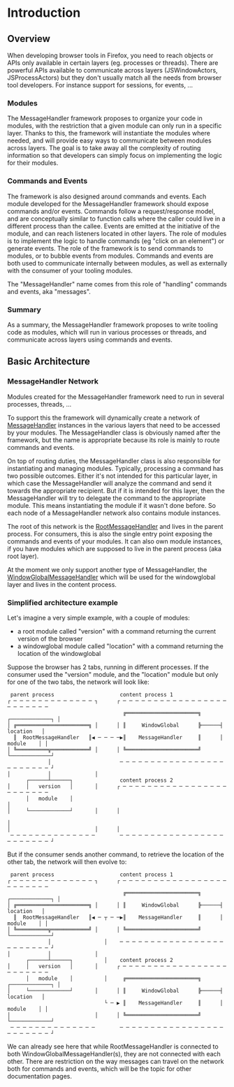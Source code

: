 # Introduction

## Overview

When developing browser tools in Firefox, you need to reach objects or APIs only available in certain layers (eg. processes or threads). There are powerful APIs available to communicate across layers (JSWindowActors, JSProcessActors) but they don't usually match all the needs from browser tool developers. For instance support for sessions, for events, ...

### Modules

The MessageHandler framework proposes to organize your code in modules, with the restriction that a given module can only run in a specific layer. Thanks to this, the framework will instantiate the modules where needed, and will provide easy ways to communicate between modules across layers. The goal is to take away all the complexity of routing information so that developers can simply focus on implementing the logic for their modules.

### Commands and Events

The framework is also designed around commands and events. Each module developed for the MessageHandler framework should expose commands and/or events. Commands follow a request/response model, and are conceptually similar to function calls where the caller could live in a different process than the callee. Events are emitted at the initiative of the module, and can reach listeners located in other layers. The role of modules is to implement the logic to handle commands (eg "click on an element") or generate events. The role of the framework is to send commands to modules, or to bubble events from modules. Commands and events are both used to communicate internally between modules, as well as externally with the consumer of your tooling modules.

The "MessageHandler" name comes from this role of "handling" commands and events, aka "messages".

### Summary

As a summary, the MessageHandler framework proposes to write tooling code as modules, which will run in various processes or threads, and communicate across layers using commands and events.

## Basic Architecture

### MessageHandler Network

Modules created for the MessageHandler framework need to run in several processes, threads, ...

To support this the framework will dynamically create a network of [MessageHandler](https://searchfox.org/mozilla-central/source/remote/shared/messagehandler/MessageHandler.sys.mjs) instances in the various layers that need to be accessed by your modules. The MessageHandler class is obviously named after the framework, but the name is appropriate because its role is mainly to route commands and events.

On top of routing duties, the MessageHandler class is also responsible for instantiating and managing modules. Typically, processing a command has two possible outcomes. Either it's not intended for this particular layer, in which case the MessageHandler will analyze the command and send it towards the appropriate recipient. But if it is intended for this layer, then the MessageHandler will try to delegate the command to the appropriate module. This means instantiating the module if it wasn't done before. So each node of a MessageHandler network also contains module instances.

The root of this network is the [RootMessageHandler](https://searchfox.org/mozilla-central/source/remote/shared/messagehandler/RootMessageHandler.sys.mjs) and lives in the parent process. For consumers, this is also the single entry point exposing the commands and events of your modules. It can also own module instances, if you have modules which are supposed to live in the parent process (aka root layer).

At the moment we only support another type of MessageHandler, the [WindowGlobalMessageHandler](https://searchfox.org/mozilla-central/source/remote/shared/messagehandler/WindowGlobalMessageHandler.sys.mjs) which will be used for the windowglobal layer and lives in the content process.

### Simplified architecture example

Let's imagine a very simple example, with a couple of modules:
- a root module called "version" with a command returning the current version of the browser
- a windowglobal module called "location" with a command returning the location of the windowglobal

Suppose the browser has 2 tabs, running in different processes. If the consumer used the "version" module, and the "location" module but only for one of the two tabs, the network will look like:

```
 parent process                     content process 1
┌ ─ ─ ─ ─ ─ ─ ─ ─ ─ ─ ─ ─ ─ ┐      ┌ ─ ─ ─ ─ ─ ─ ─ ─ ─ ─ ─ ─ ─ ─ ─ ─ ─ ─ ─ ─ ─ ─ ─ ─
                                     ╔═══════════════════════╗      ┌─────────────┐ │
│ ╔═══════════════════════╗ │      │ ║     WindowGlobal      ╠──────┤  location   │
  ║  RootMessageHandler   ║◀ ─ ─ ─ ─▶║    MessageHandler     ║      │   module    │ │
│ ╚══════════╦════════════╝ │      │ ╚═══════════════════════╝      └─────────────┘
             │                      ─ ─ ─ ─ ─ ─ ─ ─ ─ ─ ─ ─ ─ ─ ─ ─ ─ ─ ─ ─ ─ ─ ─ ─ ┘
│            │              │
      ┌──────┴──────┐               content process 2
│     │   version   │       │      ┌ ─ ─ ─ ─ ─ ─ ─ ─ ─ ─ ─ ─ ─ ─ ─ ─ ─ ─ ─ ─ ─ ─ ─ ─
      │   module    │                                                               │
│     └─────────────┘       │      │
                                                                                    │
│                           │      │
 ─ ─ ─ ─ ─ ─ ─ ─ ─ ─ ─ ─ ─ ─        ─ ─ ─ ─ ─ ─ ─ ─ ─ ─ ─ ─ ─ ─ ─ ─ ─ ─ ─ ─ ─ ─ ─ ─ ┘
```

But if the consumer sends another command, to retrieve the location of the other tab, the network will then evolve to:

```
 parent process                     content process 1
┌ ─ ─ ─ ─ ─ ─ ─ ─ ─ ─ ─ ─ ─ ┐      ┌ ─ ─ ─ ─ ─ ─ ─ ─ ─ ─ ─ ─ ─ ─ ─ ─ ─ ─ ─ ─ ─ ─ ─ ─
                                     ╔═══════════════════════╗      ┌─────────────┐ │
│ ╔═══════════════════════╗ │      │ ║     WindowGlobal      ╠──────┤  location   │
  ║  RootMessageHandler   ║◀ ─ ┬ ─ ─▶║    MessageHandler     ║      │   module    │ │
│ ╚══════════╦════════════╝ │      │ ╚═══════════════════════╝      └─────────────┘
             │                 │    ─ ─ ─ ─ ─ ─ ─ ─ ─ ─ ─ ─ ─ ─ ─ ─ ─ ─ ─ ─ ─ ─ ─ ─ ┘
│            │              │
      ┌──────┴──────┐          │    content process 2
│     │   version   │       │      ┌ ─ ─ ─ ─ ─ ─ ─ ─ ─ ─ ─ ─ ─ ─ ─ ─ ─ ─ ─ ─ ─ ─ ─ ─
      │   module    │          │     ╔═══════════════════════╗      ┌─────────────┐ │
│     └─────────────┘       │      │ ║     WindowGlobal      ╠──────┤  location   │
                               └ ─ ▶ ║    MessageHandler     ║      │   module    │ │
│                           │      │ ╚═══════════════════════╝      └─────────────┘
 ─ ─ ─ ─ ─ ─ ─ ─ ─ ─ ─ ─ ─ ─        ─ ─ ─ ─ ─ ─ ─ ─ ─ ─ ─ ─ ─ ─ ─ ─ ─ ─ ─ ─ ─ ─ ─ ─ ┘
```

We can already see here that while RootMessageHandler is connected to both WindowGlobalMessageHandler(s), they are not connected with each other. There are restriction on the way messages can travel on the network both for commands and events, which will be the topic for other documentation pages.
